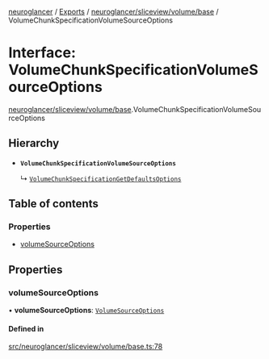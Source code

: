 [neuroglancer](../README.md) / [Exports](../modules.md) / [neuroglancer/sliceview/volume/base](../modules/neuroglancer_sliceview_volume_base.md) / VolumeChunkSpecificationVolumeSourceOptions

# Interface: VolumeChunkSpecificationVolumeSourceOptions

[neuroglancer/sliceview/volume/base](../modules/neuroglancer_sliceview_volume_base.md).VolumeChunkSpecificationVolumeSourceOptions

## Hierarchy

- **`VolumeChunkSpecificationVolumeSourceOptions`**

  ↳ [`VolumeChunkSpecificationGetDefaultsOptions`](neuroglancer_sliceview_volume_base.VolumeChunkSpecificationGetDefaultsOptions.md)

## Table of contents

### Properties

- [volumeSourceOptions](neuroglancer_sliceview_volume_base.VolumeChunkSpecificationVolumeSourceOptions.md#volumesourceoptions)

## Properties

### volumeSourceOptions

• **volumeSourceOptions**: [`VolumeSourceOptions`](neuroglancer_sliceview_volume_base.VolumeSourceOptions.md)

#### Defined in

[src/neuroglancer/sliceview/volume/base.ts:78](https://github.com/ActiveBrainAtlas2/neuroglancer/blob/91617476/src/neuroglancer/sliceview/volume/base.ts#L78)
